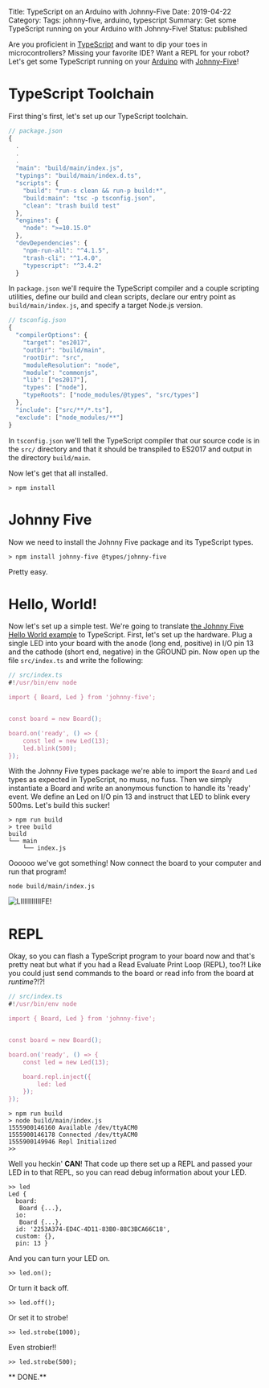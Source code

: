Title: TypeScript on an Arduino with Johnny-Five
Date: 2019-04-22
Category:
Tags: johnny-five, arduino, typescript
Summary: Get some TypeScript running on your Arduino with Johnny-Five!
Status: published

Are you proficient in [TypeScript](http://typescriptlang.org/) and want to dip your toes in microcontrollers? Missing your favorite IDE? Want a REPL for your robot? Let's get some TypeScript running on your [Arduino](https://www.arduino.cc/) with [Johnny-Five](http://johnny-five.io/)!

# TypeScript Toolchain
First thing's first, let's set up our TypeScript toolchain.

```javascript
// package.json
{
  .
  .
  .
  "main": "build/main/index.js",
  "typings": "build/main/index.d.ts",
  "scripts": {
    "build": "run-s clean && run-p build:*",
    "build:main": "tsc -p tsconfig.json",
    "clean": "trash build test"
  },
  "engines": {
    "node": ">=10.15.0"
  },
  "devDependencies": {
    "npm-run-all": "^4.1.5",
    "trash-cli": "^1.4.0",
    "typescript": "^3.4.2"
  }
```

In `package.json` we'll require the TypeScript compiler and a couple scripting utilities, define our build and clean scripts, declare our entry point as `build/main/index.js`, and specify a target Node.js version.

```javascript
// tsconfig.json
{
  "compilerOptions": {
    "target": "es2017",
    "outDir": "build/main",
    "rootDir": "src",
    "moduleResolution": "node",
    "module": "commonjs",
    "lib": ["es2017"],
    "types": ["node"],
    "typeRoots": ["node_modules/@types", "src/types"]
  },
  "include": ["src/**/*.ts"],
  "exclude": ["node_modules/**"]
}
```

In `tsconfig.json` we'll tell the TypeScript compiler that our source code is in the `src/` directory and that it should be transpiled to ES2017 and output in the directory `build/main`.

Now let's get that all installed.

```
> npm install
```

# Johnny Five
Now we need to install the Johnny Five package and its TypeScript types.

```
> npm install johnny-five @types/johnny-five
```

Pretty easy.

# Hello, World!
Now let's set up a simple test. We're going to translate [the Johnny Five Hello World example](http://johnny-five.io/examples/#hello-world-see-more-) to TypeScript. First, let's set up the hardware. Plug a single LED into your board with the anode (long end, positive) in I/O pin 13 and the cathode (short end, negative) in the GROUND pin. Now open up the file `src/index.ts` and write the following:

```typescript
// src/index.ts
#!/usr/bin/env node

import { Board, Led } from 'johnny-five';


const board = new Board();

board.on('ready', () => {
    const led = new Led(13);
    led.blink(500);
});
```

With the Johnny Five types package we're able to import the `Board` and `Led` types as expected in TypeScript, no muss, no fuss. Then we simply instantiate a Board and write an anonymous function to handle its 'ready' event. We define an Led on I/O pin 13 and instruct that LED to blink every 500ms. Let's build this sucker!

```
> npm run build
> tree build
build
└── main
    └── index.js
```

Oooooo we've got something! Now connect the board to your computer and run that program!

```
node build/main/index.js
```

![LIIIIIIIIIIIFE!](https://rachaelcorbin.files.wordpress.com/2017/04/636206370165002514-707932019_gif-4.gif?w=820)


# REPL
Okay, so you can flash a TypeScript program to your board now and that's pretty neat but what if you had a Read Evaluate Print Loop (REPL), too?! Like you could just send commands to the board or read info from the board at *runtime*?!?!

```typescript
// src/index.ts
#!/usr/bin/env node

import { Board, Led } from 'johnny-five';


const board = new Board();

board.on('ready', () => {
    const led = new Led(13);

    board.repl.inject({
        led: led
    });
});
```

```
> npm run build
> node build/main/index.js
1555900146160 Available /dev/ttyACM0
1555900146178 Connected /dev/ttyACM0
1555900149946 Repl Initialized
>> 
```

Well you heckin' **CAN**! That code up there set up a REPL and passed your LED in to that REPL, so you can read debug information about your LED.

```
>> led
Led {
  board:
   Board {...},
  io:
   Board {...},
  id: '2253A374-ED4C-4D11-83B0-88C3BCA66C18',
  custom: {},
  pin: 13 }
```

And you can turn your LED on.

```
>> led.on();
```

Or turn it back off.

```
>> led.off();
```

Or set it to strobe!

```
>> led.strobe(1000);
```

Even strobier!!

```
>> led.strobe(500);
```

** DONE.**
